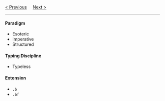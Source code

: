 <a href="Implementations.md">&lt; Previous</a>
&nbsp;&nbsp;&nbsp;
<a href="Comments.md">Next &gt;</a>
<hr>
<h4>Paradigm</h4>
<ul>
  <li>Esoteric</li>
  <li>Imperative</li>
  <li>Structured</li>
</ul>
<h4>Typing Discipline</h4>
<ul>
  <li>Typeless</li>
</ul>
<h4>Extension</h4>
<ul>
  <li><code>.b</code></li>
  <li><code>.bf</code></li>
</ul>
